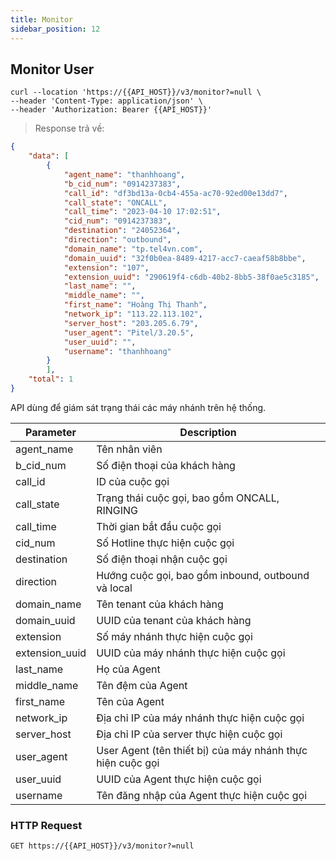 ```yaml
---
title: Monitor
sidebar_position: 12
---
```


## Monitor User

```shell
curl --location 'https://{{API_HOST}}/v3/monitor?=null \
--header 'Content-Type: application/json' \
--header 'Authorization: Bearer {{API_HOST}}'
```

> Response trả về:

```json
{
    "data": [
        {
            "agent_name": "thanhhoang",
            "b_cid_num": "0914237383",
            "call_id": "df3bd13a-0cb4-455a-ac70-92ed00e13dd7",
            "call_state": "ONCALL",
            "call_time": "2023-04-10 17:02:51",
            "cid_num": "0914237383",
            "destination": "24052364",
            "direction": "outbound",
            "domain_name": "tp.tel4vn.com",
            "domain_uuid": "32f0b0ea-8489-4217-acc7-caeaf58b8bbe",
            "extension": "107",
            "extension_uuid": "290619f4-c6db-40b2-8bb5-38f0ae5c3185",
            "last_name": "",
            "middle_name": "",
            "first_name": "Hoàng Thị Thanh",
            "network_ip": "113.22.113.102",
            "server_host": "203.205.6.79",
            "user_agent": "Pitel/3.20.5",
            "user_uuid": "",
            "username": "thanhhoang"
        }
        ],
    "total": 1
}
```

API dùng để giám sát trạng thái các máy nhánh trên hệ thống.

| Parameter      | Description                                                |
| -------------- | ---------------------------------------------------------- |
| agent_name     | Tên nhân viên                                              |
| b_cid_num      | Số điện thoại của khách hàng                               |
| call_id        | ID của cuộc gọi                                            |
| call_state     | Trạng thái cuộc gọi, bao gồm ONCALL, RINGING               |
| call_time      | Thời gian bắt đầu cuộc gọi                                 |
| cid_num        | Số Hotline thực hiện cuộc gọi                              |
| destination    | Số điện thoại nhận cuộc gọi                                |
| direction      | Hướng cuộc gọi, bao gồm inbound, outbound và local         |
| domain_name    | Tên tenant của khách hàng                                  |
| domain_uuid    | UUID của tenant của khách hàng                             |
| extension      | Số máy nhánh thực hiện cuộc gọi                            |
| extension_uuid | UUID của máy nhánh thực hiện cuộc gọi                      |
| last_name      | Họ của Agent                                               |
| middle_name    | Tên đệm của Agent                                          |
| first_name     | Tên của Agent                                              |
| network_ip     | Địa chỉ IP của máy nhánh thực hiện cuộc gọi                |
| server_host    | Địa chỉ IP của server thực hiện cuộc gọi                   |
| user_agent     | User Agent (tên thiết bị) của máy nhánh thực hiện cuộc gọi |
| user_uuid      | UUID của Agent thực hiện cuộc gọi                          |
| username       | Tên đăng nhập của Agent thực hiện cuộc gọi                 |


### HTTP Request

`GET https://{{API_HOST}}/v3/monitor?=null`